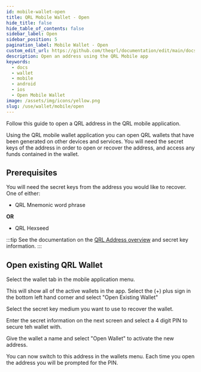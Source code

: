 ```yaml
---
id: mobile-wallet-open
title: QRL Mobile Wallet - Open
hide_title: false
hide_table_of_contents: false
sidebar_label: Open
sidebar_position: 5
pagination_label: Mobile Wallet - Open
custom_edit_url: https://github.com/theqrl/documentation/edit/main/docs/Use/Wallet/Mobile/open-wallet.md
description: Open an address using the QRL Mobile app
keywords:
  - docs
  - wallet
  - mobile
  - android
  - ios
  - Open Mobile Wallet
image: /assets/img/icons/yellow.png
slug: /use/wallet/mobile/open
---
```


Follow this guide to open a QRL address in the QRL mobile application.

Using the QRL mobile wallet application you can open QRL wallets that have been generated on other devices and services. You will need the secret keys of the address in order to open or recover the address, and access any funds contained in the wallet.


## Prerequisites

You will need the secret keys from the address you would like to recover. One of either:

- QRL Mnemonic word phrase

**OR**

- QRL Hexseed

:::tip 
See the documentation on the [QRL Address overview](/use/wallet/qrl-address-overview) and secret key information. 
:::

## Open existing QRL Wallet

Select the wallet tab in the mobile application menu.

This will show all of the active wallets in the app. Select the (+) plus sign in the bottom left hand corner and select "Open Existing Wallet"

Select the secret key medium you want to use to recover the wallet.

Enter the secret information on the next screen and select a 4 digit PIN to secure teh wallet with.

Give the wallet a name and select "Open Wallet" to activate the new address.

You can now switch to this address in the wallets menu. Each time you open the address you will be prompted for the PIN.

